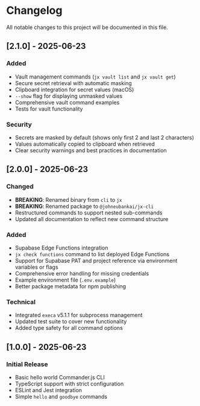 # Changelog

All notable changes to this project will be documented in this file.

## [2.1.0] - 2025-06-23

### Added
- Vault management commands (`jx vault list` and `jx vault get`)
- Secure secret retrieval with automatic masking
- Clipboard integration for secret values (macOS)
- `--show` flag for displaying unmasked values
- Comprehensive vault command examples
- Tests for vault functionality

### Security
- Secrets are masked by default (shows only first 2 and last 2 characters)
- Values automatically copied to clipboard when retrieved
- Clear security warnings and best practices in documentation

## [2.0.0] - 2025-06-23

### Changed
- **BREAKING**: Renamed binary from `cli` to `jx`
- **BREAKING**: Renamed package to `@johneubankai/jx-cli`
- Restructured commands to support nested sub-commands
- Updated all documentation to reflect new command structure

### Added
- Supabase Edge Functions integration
- `jx check functions` command to list deployed Edge Functions
- Support for Supabase PAT and project reference via environment variables or flags
- Comprehensive error handling for missing credentials
- Example environment file (`.env.example`)
- Better package metadata for npm publishing

### Technical
- Integrated `execa` v5.1.1 for subprocess management
- Updated test suite to cover new functionality
- Added type safety for all command options

## [1.0.0] - 2025-06-23

### Initial Release
- Basic hello world Commander.js CLI
- TypeScript support with strict configuration
- ESLint and Jest integration
- Simple `hello` and `goodbye` commands
